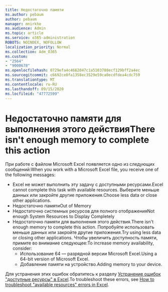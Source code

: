 ```yaml
---
title: Недостаточно памяти
ms.author: pebaum
author: pebaum
manager: mnirkhe
ms.audience: Admin
ms.topic: article
ms.service: o365-administration
ROBOTS: NOINDEX, NOFOLLOW
localization_priority: Normal
ms.collection: Adm_O365
ms.custom:
- "2564"
- "9000678"
ms.openlocfilehash: 0729efa4c4662047c1a5103788ecf129bff2a4ec
ms.sourcegitcommit: c6692ce0fa1358ec3529e59ca0ecdfdea4cdc759
ms.translationtype: MT
ms.contentlocale: ru-RU
ms.lasthandoff: 09/15/2020
ms.locfileid: "47772599"
---
```

# <a name="there-isnt-enough-memory-to-complete-this-action"></a><span data-ttu-id="db3dd-102">Недостаточно памяти для выполнения этого действия</span><span class="sxs-lookup"><span data-stu-id="db3dd-102">There isn't enough memory to complete this action</span></span>

<span data-ttu-id="db3dd-103">При работе с файлом Microsoft Excel появляется одно из следующих сообщений:</span><span class="sxs-lookup"><span data-stu-id="db3dd-103">When you work with a Microsoft Excel file, you receive one of the following messages:</span></span>

- <span data-ttu-id="db3dd-104">Excel не может выполнить эту задачу с доступными ресурсами.</span><span class="sxs-lookup"><span data-stu-id="db3dd-104">Excel cannot complete this task with available resources.</span></span> <span data-ttu-id="db3dd-105">Выберите меньше данных или закройте другие приложения.</span><span class="sxs-lookup"><span data-stu-id="db3dd-105">Choose less data or close other applications.</span></span>
- <span data-ttu-id="db3dd-106">Недостаточно памяти</span><span class="sxs-lookup"><span data-stu-id="db3dd-106">Out of Memory</span></span>
- <span data-ttu-id="db3dd-107">Недостаточно системных ресурсов для полного отображения</span><span class="sxs-lookup"><span data-stu-id="db3dd-107">Not enough System Resources to Display Completely</span></span>
- <span data-ttu-id="db3dd-108">Недостаточно памяти для выполнения этого действия.</span><span class="sxs-lookup"><span data-stu-id="db3dd-108">There isn't enough memory to complete this action.</span></span> <span data-ttu-id="db3dd-109">Попробуйте использовать меньше данных или закройте другие приложения.</span><span class="sxs-lookup"><span data-stu-id="db3dd-109">Try using less data or closing other applications.</span></span> <span data-ttu-id="db3dd-110">Чтобы увеличить доступность памяти, примите во внимание следующее:</span><span class="sxs-lookup"><span data-stu-id="db3dd-110">To increase memory availability, consider:</span></span> 
    - <span data-ttu-id="db3dd-111">Использование 64 — разрядной версии Microsoft Excel.</span><span class="sxs-lookup"><span data-stu-id="db3dd-111">Using a 64-bit version of Microsoft Excel.</span></span>
    - <span data-ttu-id="db3dd-112">Добавление памяти на устройство.</span><span class="sxs-lookup"><span data-stu-id="db3dd-112">Adding memory to your device.</span></span>

<span data-ttu-id="db3dd-113">Для устранения этих ошибок обратитесь к разделу [Устранение ошибок "доступные ресурсы" в Excel](https://docs.microsoft.com/office/troubleshoot/excel/available-resources-errors).</span><span class="sxs-lookup"><span data-stu-id="db3dd-113">To troubleshoot these errors, see [How to troubleshoot "available resources" errors in Excel](https://docs.microsoft.com/office/troubleshoot/excel/available-resources-errors).</span></span>